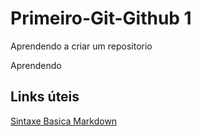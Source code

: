 # Primeiro-Git-Github 1
Aprendendo a criar um repositorio

Aprendendo 

## Links úteis
[Sintaxe Basica Markdown](https://www.markdownguide.org/basic-syntax/)
